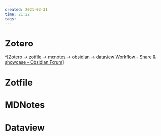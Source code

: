 ```yaml
---
created: 2021-03-31
time: 21:22
tags: 
---
```


# Zotero
^[[Zotero -> zotfile -> mdnotes -> obsidian -> dataview Workflow - Share & showcase - Obsidian Forum](https://forum.obsidian.md/t/zotero-zotfile-mdnotes-obsidian-dataview-workflow/15536)]


# Zotfile
# MDNotes

# Dataview